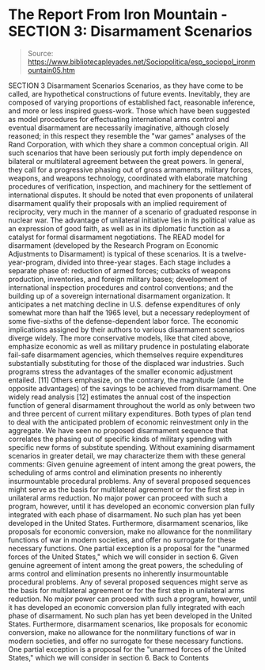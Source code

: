 # The Report From Iron Mountain - SECTION 3: Disarmament Scenarios

> Source: https://www.bibliotecapleyades.net/Sociopolitica/esp_sociopol_ironmountain05.htm

SECTION 3
Disarmament Scenarios
Scenarios, as they have come to be called, are hypothetical constructions of future events.
Inevitably, they are composed of varying proportions of established fact, reasonable inference, and more or less inspired guess-work. Those which have been suggested as model procedures for effectuating international arms control and eventual disarmament are necessarily imaginative, although closely reasoned; in this respect they resemble the "war games" analyses of the Rand Corporation, with which they share a common conceptual origin.
All such scenarios that have been seriously put forth imply dependence on bilateral or multilateral agreement between the great powers. In general, they call for a progressive phasing out of gross armaments, military forces, weapons, and weapons technology, coordinated with elaborate matching procedures of verification, inspection, and machinery for the settlement of international disputes. It should be noted that even proponents of unilateral disarmament qualify their proposals with an implied requirement of reciprocity, very much in the manner of a scenario of graduated response in nuclear war.
The advantage of unilateral initiative lies in its political value as an expression of good faith, as well as in its diplomatic function as a catalyst for formal disarmament negotiations. The READ model for disarmament (developed by the Research Program on Economic Adjustments to Disarmament) is typical of these scenarios. It is a twelve-year-program, divided into three-year stages. Each stage includes a separate phase of: reduction of armed forces; cutbacks of weapons production, inventories, and foreign military bases; development of international inspection procedures and control conventions; and the building up of a sovereign international disarmament organization.
It anticipates a net matching decline in U.S. defense expenditures of only somewhat more than half the 1965 level, but a necessary redeployment of some five-sixths of the defense-dependent labor force. The economic implications assigned by their authors to various disarmament scenarios diverge widely. The more conservative models, like that cited above, emphasize economic as well as military prudence in postulating elaborate fail-safe disarmament agencies, which themselves require expenditures substantially substituting for those of the displaced war industries. Such programs stress the advantages of the smaller economic adjustment entailed. [11]
Others emphasize, on the contrary, the magnitude (and the opposite advantages) of the savings to be achieved from disarmament.
One widely read analysis [12] estimates the annual cost of the inspection function of general disarmament throughout the world as only between two and three percent of current military expenditures.
Both types of plan tend to deal with the anticipated problem of economic reinvestment only in the aggregate. We have seen no proposed disarmament sequence that correlates the phasing out of specific kinds of military spending with specific new forms of substitute spending. Without examining disarmament scenarios in greater detail, we may characterize them with these general comments:
Given genuine agreement of intent among the great powers, the scheduling of arms control and elimination presents no inherently insurmountable procedural problems. Any of several proposed sequences might serve as the basis for multilateral agreement or for the first step in unilateral arms reduction. No major power can proceed with such a program, however, until it has developed an economic conversion plan fully integrated with each phase of disarmament. No such plan has yet been developed in the United States. Furthermore, disarmament scenarios, like proposals for economic conversion, make no allowance for the nonmilitary functions of war in modern societies, and offer no surrogate for these necessary functions. One partial exception is a proposal for the "unarmed forces of the United States," which we will consider in section 6.
Given genuine agreement of intent among the great powers, the scheduling of arms control and elimination presents no inherently insurmountable procedural problems.
Any of several proposed sequences might serve as the basis for multilateral agreement or for the first step in unilateral arms reduction.
No major power can proceed with such a program, however, until it has developed an economic conversion plan fully integrated with each phase of disarmament. No such plan has yet been developed in the United States.
Furthermore, disarmament scenarios, like proposals for economic conversion, make no allowance for the nonmilitary functions of war in modern societies, and offer no surrogate for these necessary functions.
One partial exception is a proposal for the "unarmed forces of the United States," which we will consider in section 6.
Back to Contents
